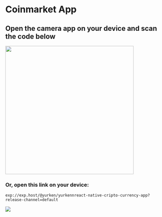 # Coinmarket App

## Open the camera app on your device and scan the code below

<img src="https://qr.expo.dev/expo-go?owner=yurken&slug=yurkennreact-native-cripto-currency-app&releaseChannel=default&host=exp.host" width="400" height="400"/>

### Or, open this link on your device:

`exp://exp.host/@yurken/yurkennreact-native-cripto-currency-app?release-channel=default`

<img src="https://user-images.githubusercontent.com/69719126/174685716-2107ddd0-015d-4921-8e2e-b056d404f2a6.gif"/>
